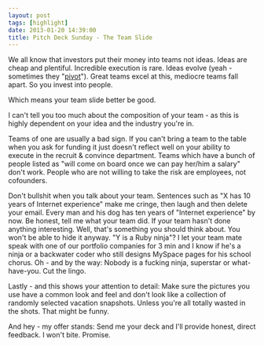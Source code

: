 ```yaml
---
layout: post
tags: [highlight]
date: 2013-01-20 14:39:00
title: Pitch Deck Sunday - The Team Slide
---
```

We all know that investors put their money into teams not ideas. Ideas are cheap and plentiful. Incredible execution is rare. Ideas evolve (yeah - sometimes they "[pivot](http://theheretic.me/2012/11/22/pivot-my-ass/)"). Great teams excel at this, mediocre teams fall apart. So you invest into people.

Which means your team slide better be good.

I can't tell you too much about the composition of your team - as this is highly dependent on your idea and the industry you're in.

Teams of one are usually a bad sign. If you can't bring a team to the table when you ask for funding it just doesn't reflect well on your ability to execute in the recruit & convince department. Teams which have a bunch of people listed as "will come on board once we can pay her/him a salary" don't work. People who are not willing to take the risk are employees, not cofounders.

Don't bullshit when you talk about your team. Sentences such as "X has 10 years of Internet experience" make me cringe, then laugh and then delete your email. Every man and his dog has ten years of "Internet experience" by now. Be honest, tell me what your team did. If your team hasn't done anything interesting. Well, that's something you should think about. You won't be able to hide it anyway. "Y is a Ruby ninja"? I let your team mate speak with one of our portfolio companies for 3 min and I know if he's a ninja or a backwater coder who still designs MySpace pages for his school chorus. Oh - and by the way: Nobody is a fucking ninja, superstar or what-have-you. Cut the lingo.

Lastly - and this shows your attention to detail: Make sure the pictures you use have a common look and feel and don't look like a collection of randomly selected vacation snapshots. Unless you're all totally wasted in the shots. That might be funny.

And hey - my offer stands: Send me your deck and I'll provide honest, direct feedback. I won't bite. Promise.